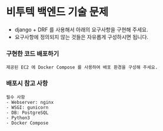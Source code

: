 # 비투텍 백엔드 기술 문제 

- django + DRF 를 사용해서 아래의 요구사항을 구현해 주세요.
- 요구사항에 정의되지 않는 것들은 자유롭게 구성하시면 됩니다.
    

### 구현한 코드 배포하기

    제공된 EC2 에 Docker Compose 를 사용하여 배포 환경을 구성해 주세요.


### 배포시 참고 사항

    필수 사항
    - Webserver: nginx
    - WSGI: gunicorn
    - DB: PostgreSQL
    - Python3
    - Docker Compose
    



